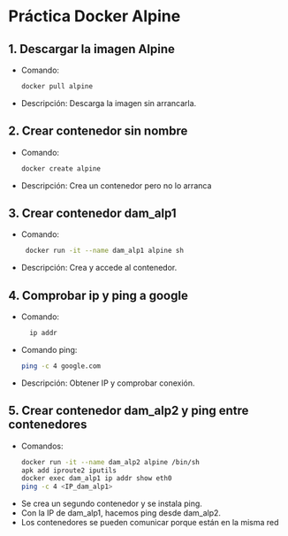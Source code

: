 
# Práctica Docker Alpine

## 1. Descargar la imagen Alpine
- Comando:
  ```bash
  docker pull alpine
- Descripción: Descarga la imagen sin arrancarla.

## 2. Crear contenedor sin nombre
- Comando:
  ```bash
  docker create alpine
- Descripción: Crea un contenedor pero no lo arranca

## 3. Crear contenedor dam_alp1
- Comando:
  ```bash
   docker run -it --name dam_alp1 alpine sh
- Descripción: Crea y accede al contenedor.

## 4. Comprobar ip y ping a google
- Comando:
  ```bash
    ip addr
- Comando ping:
  ```bash
  ping -c 4 google.com
- Descripción: Obtener IP y comprobar conexión.

## 5. Crear contenedor dam_alp2 y ping entre contenedores
- Comandos:
  ```bash
  docker run -it --name dam_alp2 alpine /bin/sh
  apk add iproute2 iputils
  docker exec dam_alp1 ip addr show eth0
  ping -c 4 <IP_dam_alp1>
- Se crea un segundo contenedor y se instala ping.
- Con la IP de dam_alp1, hacemos ping desde dam_alp2.
- Los contenedores se pueden comunicar porque están en la misma red




